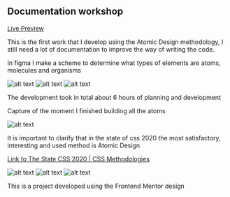 ## Documentation workshop

[Live Preview](https://landingmain-git-main-fervillalbag.vercel.app/)

This is the first work that I develop using the Atomic Design methodology, I still need a lot of documentation to improve the way of writing the code.

In figma I make a scheme to determine what types of elements are atoms, molecules and organisms

![alt text](https://res.cloudinary.com/da6b7skw8/image/upload/v1615473440/01_r4racn.jpg)
![alt text](https://res.cloudinary.com/da6b7skw8/image/upload/v1615473440/02_air6yg.jpg)
![alt text](https://res.cloudinary.com/da6b7skw8/image/upload/v1615473439/03_zyqpxd.jpg)

The development took in total about 6 hours of planning and development

Capture of the moment I finished building all the atoms

![alt text](https://res.cloudinary.com/da6b7skw8/image/upload/v1615473791/04_tcfuqs.jpg)

It is important to clarify that in the state of css 2020 the most satisfactory, interesting and used method is Atomic Design

[Link to The State CSS 2020 | CSS Methodologies](https://landingmain-git-main-fervillalbag.vercel.app/)

![alt text](https://res.cloudinary.com/da6b7skw8/image/upload/v1615474639/05_j5wamh.jpg)
![alt text](https://res.cloudinary.com/da6b7skw8/image/upload/v1615474639/06_ws59mm.jpg)
![alt text](https://res.cloudinary.com/da6b7skw8/image/upload/v1615474639/07_d9c82o.jpg)


This is a project developed using the Frontend Mentor design